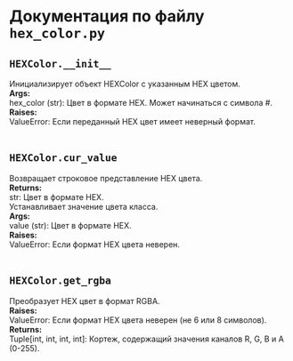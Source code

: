# Документация по файлу `hex_color.py`


## `HEXColor.__init__`<br>
Инициализирует объект HEXColor с указанным HEX цветом.<br>
**Args:**<br>
hex_color (str): Цвет в формате HEX. Может начинаться с символа #.<br>
**Raises:**<br>
ValueError: Если переданный HEX цвет имеет неверный формат.<br>
<br>

## `HEXColor.cur_value`<br>
Возвращает строковое представление HEX цвета.<br>
**Returns:**<br>
str: Цвет в формате HEX.<br>
Устанавливает значение цвета класса.<br>
**Args:**<br>
value (str): Цвет в формате HEX.<br>
**Raises:**<br>
ValueError: Если формат HEX цвета неверен.<br>
<br>

## `HEXColor.get_rgba`<br>
Преобразует HEX цвет в формат RGBA.<br>
**Raises:**<br>
ValueError: Если формат HEX цвета неверен (не 6 или 8 символов).<br>
**Returns:**<br>
Tuple[int, int, int, int]: Кортеж, содержащий значения каналов R, G, B и A (0-255).<br>
<br>
